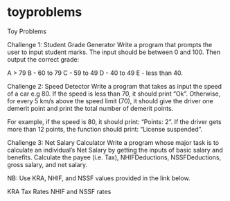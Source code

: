 # toyproblems

Toy Problems

Challenge 1: Student Grade Generator
Write a program that prompts the user to input student marks. The input should be between 0 and 100. Then output the correct grade:

A > 79
B - 60 to 79
C - 59 to 49
D - 40 to 49
E - less than 40.


Challenge 2: Speed Detector
Write a program that takes as input the speed of a car e.g 80. If the speed is less than 70, it should print “Ok”. Otherwise, for every 5 km/s above the speed limit (70), it should give the driver one demerit point and print the total number of demerit points.

For example, if the speed is 80, it should print: “Points: 2”. If the driver gets more than 12 points, the function should print: “License suspended”.

Challenge 3: Net Salary Calculator
Write a program whose major task is to calculate an individual’s Net Salary by getting the inputs of basic salary and benefits. Calculate the payee (i.e. Tax), NHIFDeductions, NSSFDeductions, gross salary, and net salary.

NB: Use KRA, NHIF, and NSSF values provided in the link below.

KRA Tax Rates
NHIF and NSSF rates
